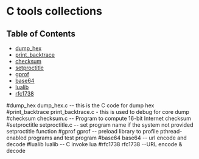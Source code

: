 # C tools collections

## Table of Contents
* [dump_hex](#dump_hex)
* [print_backtrace](#print_backtrace)
* [checksum](#checksum)
* [setproctitle](#setproctitle)
* [gprof](#gprof)
* [base64](#base64)
* [lualib](#lualib)
* [rfc1738](#rfc1738)


#dump_hex
dump_hex.c --  this is the C code for dump hex 
#print_backtrace
print_backtrace.c - this is used to debug for core dump
#checksum
checksum.c  --  Program to compute 16-bit Internet checksum
#setproctitle
setproctitle.c -- set program name if the system not provided setproctitle function
#gprof
gprof -- preload library to profile pthread-enabled programs and test program
#base64
base64  -- url encode and decode
#lualib
lualib  -- C invoke lua
#rfc1738
rfc1738 --URL encode & decode
